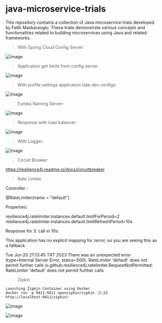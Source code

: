 # java-microservice-trials
This repository contains a collection of Java microservice trials developed by Fatih Maskaraoglu. These trials demonstrate various concepts and functionalities related to building microservices using Java and related frameworks.

> With Spring Cloud Config Server:

![image](https://github.com/fatihmaskaraoglu/java-microservice-trials/assets/8976615/23c8b8f0-9dc2-42bc-b89b-0b30d63956c0)



> Application get limits from config server

![image](https://github.com/fatihmaskaraoglu/java-microservice-trials/assets/8976615/4bbe3054-94f1-49e7-92c7-001f1b018803)


> With profile settings application take dev configs:

![image](https://github.com/fatihmaskaraoglu/java-microservice-trials/assets/8976615/25fb1c78-56f1-4e9b-900f-70aa78bed3c1)



> Eureka Naming Server:

![image](https://github.com/fatihmaskaraoglu/java-microservice-trials/assets/8976615/6320a30f-7004-49da-84ea-e10c5a0b907e)



> Response with load balancer:

![image](https://github.com/fatihmaskaraoglu/java-microservice-trials/assets/8976615/18ed4830-9217-475e-8340-b2bd794745b8)



> With Logger:

![image](https://github.com/fatihmaskaraoglu/java-microservice-trials/assets/8976615/82800e68-6d63-47c5-ac14-1a6a4dd505a3)



> Circuit Breaker

https://resilience4j.readme.io/docs/circuitbreaker


> Rate Limiter

Controller :

@RateLimiter(name = "default")

Properties:

resilience4j.ratelimiter.instances.default.limitForPeriod=2
resilience4j.ratelimiter.instances.default.limitRefreshPeriod=10s

Response for 3. call in 10s:

This application has no explicit mapping for /error, so you are seeing this as a fallback.

Tue Jun 20 21:13:45 TRT 2023
There was an unexpected error (type=Internal Server Error, status=500).
RateLimiter 'default' does not permit further calls
io.github.resilience4j.ratelimiter.RequestNotPermitted: RateLimiter 'default' does not permit further calls

> Zipkin
```
Launching Zipkin Container using Docker
docker run -p 9411:9411 openzipkin/zipkin :2:23
http://localhost:9411/zipkin/
```
![image](https://github.com/fatihmaskaraoglu/java-microservice-trials/assets/8976615/18df63a1-6d2b-4293-ad57-9a17ae7575f0)

![image](https://github.com/fatihmaskaraoglu/java-microservice-trials/assets/8976615/593d1fb8-09fc-4516-895f-80e956095e0e)


